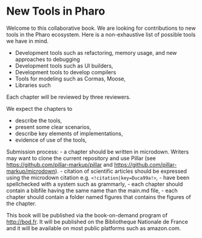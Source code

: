 # New Tools in Pharo

Welcome to this collaborative book. 
We are looking for contributions to new tools in the Pharo ecosystem.
Here is a non-exhaustive list of possible tools we have in mind. 

- Development tools such as refactoring, memory usage, and new approaches to debugging
- Development tools such as UI builders, 
- Development tools to develop compilers
- Tools for modeling such as Cormas, Moose, 
- Libraries such

Each chapter will be reviewed by three reviewers.

We expect the chapters to 
- describe the tools,
- present some clear scenarios,
- describe key elements of implementations,
- evidence of use of the tools, 

Submission process:
	- a chapter should be written in microdown. Writers may want to clone the current repository and use Pillar (see https://github.com/pillar-markup/pillar and https://github.com/pillar-markup/microdown).
	- citation of scientific articles should be expressed using the microdown citation e.g. `<!citation|key=Duca99a!>`,
	- have been spellchecked with a system such as grammarly,
	- each chapter should contain a bibfile having the same name than the main.md file,
	- each chapter should contain a folder named figures that contains the figures of the chapter.
	
This book will be published via the book-on-demand program of http://bod.fr. 
It will be published on the Bibliotheque Nationale de France and it will be available on most public platforms such as amazon.com.




<!inputFile|path=Chapters/Sample/Sample1.md!>



